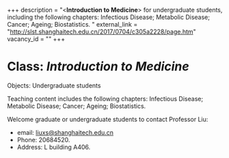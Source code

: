 +++
description = "<**Introduction to Medicine**> for undergraduate students, including the following chapters: Infectious Disease; Metabolic Disease; Cancer; Ageing; Biostatistics. "
external_link = "http://slst.shanghaitech.edu.cn/2017/0704/c305a2228/page.htm"
vacancy_id = ""
+++

# Class: *Introduction to Medicine*

Objects: Undergraduate students

Teaching content includes the following chapters: Infectious Disease; Metabolic Disease; Cancer; Ageing; Biostatistics. 

Welcome graduate or undergraduate students to contact Professor Liu:

* email: <liuxs@shanghaitech.edu.cn> 
* Phone: 20684520.  
* Address: L building A406. 

